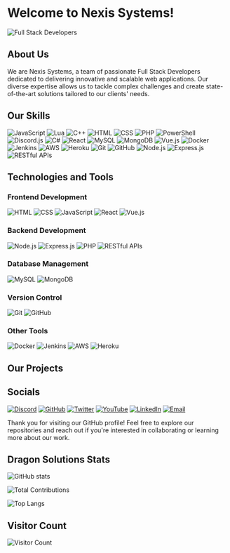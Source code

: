 # Welcome to Nexis Systems!

![Full Stack Developers](https://img.shields.io/badge/Full_Stack_Developers-%3C%2F%3E-brightgreen)

## About Us

We are Nexis Systems, a team of passionate Full Stack Developers dedicated to delivering innovative and scalable web applications. Our diverse expertise allows us to tackle complex challenges and create state-of-the-art solutions tailored to our clients' needs.

## Our Skills

![JavaScript](https://img.shields.io/badge/-JavaScript-F7DF1E?logo=javascript&logoColor=black&style=flat)
![Lua](https://img.shields.io/badge/-Lua-2C2D72?logo=lua&logoColor=white&style=flat)
![C++](https://img.shields.io/badge/-C++-00599C?logo=c%2B%2B&logoColor=white&style=flat)
![HTML](https://img.shields.io/badge/-HTML5-E34F26?logo=html5&logoColor=white&style=flat)
![CSS](https://img.shields.io/badge/-CSS3-1572B6?logo=css3&logoColor=white&style=flat)
![PHP](https://img.shields.io/badge/-PHP-777BB4?logo=php&logoColor=white&style=flat)
![PowerShell](https://img.shields.io/badge/-PowerShell-5391FE?logo=powershell&logoColor=white&style=flat)
![Discord.js](https://img.shields.io/badge/-Discord.js-7289DA?logo=discord&logoColor=white&style=flat)
![C#](https://img.shields.io/badge/c%23-239120.svg?style=for-the-badge&logo=c-sharp&logoColor=white)
![React](https://img.shields.io/badge/-React-61DAFB?logo=react&logoColor=black&style=flat)
![MySQL](https://img.shields.io/badge/-MySQL-4479A1?logo=mysql&logoColor=white&style=flat)
![MongoDB](https://img.shields.io/badge/-MongoDB-47A248?logo=mongodb&logoColor=white&style=flat)
![Vue.js](https://img.shields.io/badge/-Vue.js-4FC08D?logo=vue.js&logoColor=white&style=flat)
![Docker](https://img.shields.io/badge/-Docker-2496ED?logo=docker&logoColor=white&style=flat)
![Jenkins](https://img.shields.io/badge/-Jenkins-D24939?logo=jenkins&logoColor=white&style=flat)
![AWS](https://img.shields.io/badge/-AWS-232F3E?logo=amazon-aws&logoColor=white&style=flat)
![Heroku](https://img.shields.io/badge/-Heroku-430098?logo=heroku&logoColor=white&style=flat)
![Git](https://img.shields.io/badge/-Git-F05032?logo=git&logoColor=white&style=flat)
![GitHub](https://img.shields.io/badge/-GitHub-181717?logo=github&logoColor=white&style=flat)
![Node.js](https://img.shields.io/badge/-Node.js-339933?logo=node.js&logoColor=white&style=flat)
![Express.js](https://img.shields.io/badge/-Express.js-000000?logo=express&logoColor=white&style=flat)
![RESTful APIs](https://img.shields.io/badge/-REST-0078D4?logo=api&logoColor=white&style=flat)

## Technologies and Tools

### Frontend Development
![HTML](https://img.shields.io/badge/-HTML5-E34F26?logo=html5&logoColor=white&style=flat)
![CSS](https://img.shields.io/badge/-CSS3-1572B6?logo=css3&logoColor=white&style=flat)
![JavaScript](https://img.shields.io/badge/-JavaScript-F7DF1E?logo=javascript&logoColor=black&style=flat)
![React](https://img.shields.io/badge/-React-61DAFB?logo=react&logoColor=black&style=flat)
![Vue.js](https://img.shields.io/badge/-Vue.js-4FC08D?logo=vue.js&logoColor=white&style=flat)

### Backend Development
![Node.js](https://img.shields.io/badge/-Node.js-339933?logo=node.js&logoColor=white&style=flat)
![Express.js](https://img.shields.io/badge/-Express.js-000000?logo=express&logoColor=white&style=flat)
![PHP](https://img.shields.io/badge/-PHP-777BB4?logo=php&logoColor=white&style=flat)
![RESTful APIs](https://img.shields.io/badge/-REST-0078D4?logo=api&logoColor=white&style=flat)

### Database Management
![MySQL](https://img.shields.io/badge/-MySQL-4479A1?logo=mysql&logoColor=white&style=flat)
![MongoDB](https://img.shields.io/badge/-MongoDB-47A248?logo=mongodb&logoColor=white&style=flat)

### Version Control
![Git](https://img.shields.io/badge/-Git-F05032?logo=git&logoColor=white&style=flat)
![GitHub](https://img.shields.io/badge/-GitHub-181717?logo=github&logoColor=white&style=flat)

### Other Tools
![Docker](https://img.shields.io/badge/-Docker-2496ED?logo=docker&logoColor=white&style=flat)
![Jenkins](https://img.shields.io/badge/-Jenkins-D24939?logo=jenkins&logoColor=white&style=flat)
![AWS](https://img.shields.io/badge/-AWS-232F3E?logo=amazon-aws&logoColor=white&style=flat)
![Heroku](https://img.shields.io/badge/-Heroku-430098?logo=heroku&logoColor=white&style=flat)

## Our Projects

## Socials

[![Discord](https://img.shields.io/badge/Discord-7289DA?style=for-the-badge&logo=discord&logoColor=white)](https://discord.gg/yykdcdXEBP)
[![GitHub](https://img.shields.io/badge/GitHub-181717?style=for-the-badge&logo=github&logoColor=white)](https://github.com/Nexis-Systems2024)
[![Twitter](https://img.shields.io/badge/Twitter-1DA1F2?style=for-the-badge&logo=twitter&logoColor=white)](https://twitter.com/comingsoon)
[![YouTube](https://img.shields.io/badge/YouTube-FF0000?style=for-the-badge&logo=youtube&logoColor=white)](https://youtube.com/Nexis-Systems)
[![LinkedIn](https://img.shields.io/badge/LinkedIn-0077B5?style=for-the-badge&logo=linkedin&logoColor=white)](https://linkedin.com/in/comingsoon)
[![Email](https://img.shields.io/badge/Email-D14836?style=for-the-badge&logo=gmail&logoColor=white)](mailto:contact@Nexis-Systems2024.com)

Thank you for visiting our GitHub profile! Feel free to explore our repositories and reach out if you're interested in collaborating or learning more about our work.

## Dragon Solutions Stats

![GitHub stats](https://github-readme-stats.vercel.app/api?username=Nexis-Systems2024&show_icons=true&theme=radical)

![Total Contributions](https://github-readme-streak-stats.herokuapp.com/?user=Nexis-Systems2024&theme=dark&hide_border=false)

![Top Langs](https://github-readme-stats.vercel.app/api/top-langs/?username=Nexis-Systems2024&theme=dark&hide_border=false&include_all_commits=false&count_private=false&layout=compact)

## Visitor Count

![Visitor Count](https://profile-counter.glitch.me/Nexis-Systems2024/count.svg)
